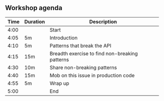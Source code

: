 ## Workshop agenda

| Time | Duration | Description                                    |
| ---- | -------- | ---------------------------------------------- |
| 4:00 |          | Start                                          |
| 4:05 | 5m       | Introduction                                   |
| 4:10 | 5m       | Patterns that break the API                    |
| 4:15 | 15m      | Breadth exercise to find non-breaking patterns |
| 4:30 | 10m      | Share non-breaking patterns                    |
| 4:40 | 15m      | Mob on this issue in production code           |
| 4:55 | 5m       | Wrap up                                        |
| 5:00 |          | End                                            |

